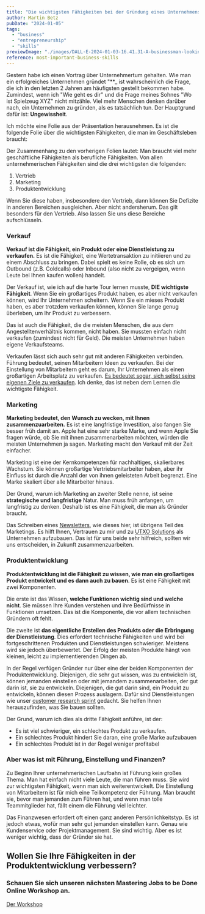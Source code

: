 ```yaml
---
title: "Die wichtigsten Fähigkeiten bei der Gründung eines Unternehmens"
author: Martin Betz
pubDate: "2024-01-05"
tags:
  - "business"
  - "entrepreneurship"
  - "skills"
previewImage: "./images/DALL·E-2024-01-03-16.41.31-A-businessman-looking-at-a-giant-masterplan-on-an-office-wall.-The-image-is-in-a-watercolor-and-geometric-style-featuring-colors-of-blue-and-mint.-Th.png"
reference: most-important-business-skills
---
```


Gestern habe ich einen Vortrag über Unternehmertum gehalten. Wie man ein erfolgreiches Unternehmen gründet "**_ ist wahrscheinlich die Frage, die ich in den letzten 2 Jahren am häufigsten gestellt bekommen habe. Zumindest, wenn ich "Wie geht es dir" und die Frage meines Sohnes "Wo ist Spielzeug XYZ" nicht mitzähle. Viel mehr Menschen denken darüber nach, ein Unternehmen zu gründen, als es tatsächlich tun. Der Hauptgrund dafür ist: **Ungewissheit**.

Ich möchte eine Folie aus der Präsentation herausnehmen. Es ist die folgende Folie über die wichtigsten Fähigkeiten, die man im Geschäftsleben braucht:



Der Zusammenhang zu den vorherigen Folien lautet: Man braucht viel mehr geschäftliche Fähigkeiten als berufliche Fähigkeiten. Von allen unternehmerischen Fähigkeiten sind die drei wichtigsten die folgenden:

1. Vertrieb
2. Marketing
3. Produktentwicklung

Wenn Sie diese haben, insbesondere den Vertrieb, dann können Sie Defizite in anderen Bereichen ausgleichen. Aber nicht andersherum. Das gilt besonders für den Vertrieb. Also lassen Sie uns diese Bereiche aufschlüsseln.

### Verkauf

**Verkauf ist die Fähigkeit, ein Produkt oder eine Dienstleistung zu verkaufen.** Es ist die Fähigkeit, eine Wertetransaktion zu initiieren und zu einem Abschluss zu bringen. Dabei spielt es keine Rolle, ob es sich um Outbound (z.B. Coldcalls) oder Inbound (also nicht zu vergeigen, wenn Leute bei Ihnen kaufen wollen) handelt.

Der Verkauf ist, wie ich auf die harte Tour lernen musste, **DIE wichtigste Fähigkeit**. Wenn Sie ein großartiges Produkt haben, es aber nicht verkaufen können, wird Ihr Unternehmen scheitern. Wenn Sie ein mieses Produkt haben, es aber trotzdem verkaufen können, können Sie lange genug überleben, um Ihr Produkt zu verbessern.

Das ist auch die Fähigkeit, die die meisten Menschen, die aus dem Angestelltenverhältnis kommen, nicht haben. Sie mussten einfach nicht verkaufen (zumindest nicht für Geld). Die meisten Unternehmen haben eigene Verkaufsteams.

Verkaufen lässt sich auch sehr gut mit anderen Fähigkeiten verbinden. Führung bedeutet, seinen Mitarbeitern Ideen zu verkaufen. Bei der Einstellung von Mitarbeitern geht es darum, Ihr Unternehmen als einen großartigen Arbeitsplatz zu verkaufen. [Es bedeutet sogar, sich selbst seine eigenen Ziele zu verkaufen](/blog/how-to-make-this-year-special/). Ich denke, das ist neben dem Lernen die wichtigste Fähigkeit.

### Marketing

**Marketing bedeutet, den Wunsch zu wecken, mit Ihnen zusammenzuarbeiten.** Es ist eine langfristige Investition, also fangen Sie besser früh damit an. Apple hat eine sehr starke Marke, und wenn Apple Sie fragen würde, ob Sie mit ihnen zusammenarbeiten möchten, würden die meisten Unternehmen ja sagen. Marketing macht den Verkauf mit der Zeit einfacher.

Marketing ist eine der Kernkompetenzen für nachhaltiges, skalierbares Wachstum. Sie können großartige Vertriebsmitarbeiter haben, aber ihr Einfluss ist durch die Anzahl der von ihnen geleisteten Arbeit begrenzt. Eine Marke skaliert über alle Mitarbeiter hinaus.

Der Grund, warum ich Marketing an zweiter Stelle nenne, ist seine **strategische und langfristige** Natur. Man muss früh anfangen, um langfristig zu denken. Deshalb ist es eine Fähigkeit, die man als Gründer braucht.

Das Schreiben eines [Newsletters](/blog/), wie dieses hier, ist übrigens Teil des Marketings. Es hilft Ihnen, Vertrauen zu mir und zu [UTXO Solutions](/) als Unternehmen aufzubauen. Das ist für uns beide sehr hilfreich, sollten wir uns entscheiden, in Zukunft zusammenzuarbeiten.

### Produktentwicklung

**Produktentwicklung ist die Fähigkeit zu wissen, wie man ein großartiges Produkt entwickelt und es dann auch zu bauen**. Es ist eine Fähigkeit mit zwei Komponenten.

Die erste ist das Wissen, **welche Funktionen wichtig sind und welche nicht**. Sie müssen Ihre Kunden verstehen und ihre Bedürfnisse in Funktionen umsetzen. Das ist die Komponente, die vor allem technischen Gründern oft fehlt.

Die zweite ist **das eigentliche Erstellen des Produkts oder die Erbringung der Dienstleistung**. Dies erfordert technische Fähigkeiten und wird bei fortgeschrittenen Produkten und Dienstleistungen schwieriger. Meistens wird sie jedoch überbewertet. Der Erfolg der meisten Produkte hängt von kleinen, leicht zu implementierenden Dingen ab.

In der Regel verfügen Gründer nur über eine der beiden Komponenten der Produktentwicklung. Diejenigen, die sehr gut wissen, was zu entwickeln ist, können jemanden einstellen oder mit jemandem zusammenarbeiten, der gut darin ist, sie zu entwickeln. Diejenigen, die gut darin sind, ein Produkt zu entwickeln, können diesen Prozess auslagern. Dafür sind Dienstleistungen wie unser [customer research sprint](/services/jobs-to-be-done-agency/) gedacht. Sie helfen Ihnen herauszufinden, was Sie bauen sollten.

Der Grund, warum ich dies als dritte Fähigkeit anführe, ist der:

- Es ist viel schwieriger, ein schlechtes Produkt zu verkaufen.
- Ein schlechtes Produkt hindert Sie daran, eine große Marke aufzubauen
- Ein schlechtes Produkt ist in der Regel weniger profitabel

### Aber was ist mit Führung, Einstellung und Finanzen?

Zu Beginn Ihrer unternehmerischen Laufbahn ist Führung kein großes Thema. Man hat einfach nicht viele Leute, die man führen muss. Sie wird zur wichtigsten Fähigkeit, wenn man sich weiterentwickelt. Die Einstellung von Mitarbeitern ist für mich eine Teilkompetenz der Führung. Man braucht sie, bevor man jemanden zum Führen hat, und wenn man tolle Teammitglieder hat, fällt einem die Führung viel leichter.

Das Finanzwesen erfordert oft einen ganz anderen Persönlichkeitstyp. Es ist jedoch etwas, wofür man sehr gut jemanden einstellen kann. Genau wie Kundenservice oder Projektmanagement. Sie sind wichtig. Aber es ist weniger wichtig, dass der Gründer sie hat.

## Wollen Sie Ihre Fähigkeiten in der Produktentwicklung verbessern?

### Schauen Sie sich unseren nächsten Mastering Jobs to be Done Online Workshop an.

[Der Workshop](/leistungen/mastering-jobs-to-be-done-online-workshop/)
